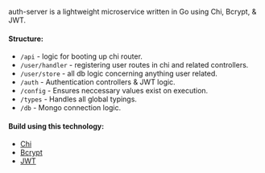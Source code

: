 auth-server is a lightweight microservice written in Go using Chi, Bcrypt, & JWT.

#### Structure:

- `/api` - logic for booting up chi router.
- `/user/handler` - registering user routes in chi and related controllers.
- `/user/store` - all db logic concerning anything user related.
- `/auth` - Authentication controllers & JWT logic.
- `/config` - Ensures neccessary values exist on execution.
- `/types` - Handles all global typings.
- `/db` - Mongo connection logic.

#### Build using this technology:

- [Chi](https://github.com/go-chi/chi)
- [Bcrypt](https://pkg.go.dev/golang.org/x/crypto/bcrypt)
- [JWT](https://jwt.io/)
